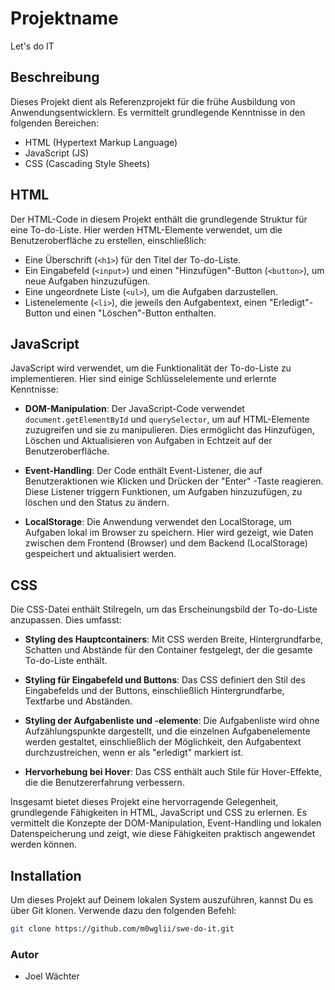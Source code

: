 # Projektname

Let's do IT

## Beschreibung

Dieses Projekt dient als Referenzprojekt für die frühe Ausbildung von Anwendungsentwicklern. Es vermittelt grundlegende
Kenntnisse in den folgenden Bereichen:

- HTML (Hypertext Markup Language)
- JavaScript (JS)
- CSS (Cascading Style Sheets)

## HTML

Der HTML-Code in diesem Projekt enthält die grundlegende Struktur für eine To-do-Liste. Hier werden HTML-Elemente
verwendet, um die Benutzeroberfläche zu erstellen, einschließlich:

- Eine Überschrift (`<h1>`) für den Titel der To-do-Liste.
- Ein Eingabefeld (`<input>`) und einen "Hinzufügen"-Button (`<button>`), um neue Aufgaben hinzuzufügen.
- Eine ungeordnete Liste (`<ul>`), um die Aufgaben darzustellen.
- Listenelemente (`<li>`), die jeweils den Aufgabentext, einen "Erledigt"-Button und einen "Löschen"-Button enthalten.

## JavaScript

JavaScript wird verwendet, um die Funktionalität der To-do-Liste zu implementieren. Hier sind einige Schlüsselelemente
und erlernte Kenntnisse:

- **DOM-Manipulation**: Der JavaScript-Code verwendet `document.getElementById` und `querySelector`, um auf
  HTML-Elemente zuzugreifen und sie zu manipulieren. Dies ermöglicht das Hinzufügen, Löschen und Aktualisieren von
  Aufgaben in Echtzeit auf der Benutzeroberfläche.

- **Event-Handling**: Der Code enthält Event-Listener, die auf Benutzeraktionen wie Klicken und Drücken der "Enter"
  -Taste reagieren. Diese Listener triggern Funktionen, um Aufgaben hinzuzufügen, zu löschen und den Status zu ändern.

- **LocalStorage**: Die Anwendung verwendet den LocalStorage, um Aufgaben lokal im Browser zu speichern. Hier wird
  gezeigt, wie Daten zwischen dem Frontend (Browser) und dem Backend (LocalStorage) gespeichert und aktualisiert werden.

## CSS

Die CSS-Datei enthält Stilregeln, um das Erscheinungsbild der To-do-Liste anzupassen. Dies umfasst:

- **Styling des Hauptcontainers**: Mit CSS werden Breite, Hintergrundfarbe, Schatten und Abstände für den Container
  festgelegt, der die gesamte To-do-Liste enthält.

- **Styling für Eingabefeld und Buttons**: Das CSS definiert den Stil des Eingabefelds und der Buttons, einschließlich
  Hintergrundfarbe, Textfarbe und Abständen.

- **Styling der Aufgabenliste und -elemente**: Die Aufgabenliste wird ohne Aufzählungspunkte dargestellt, und die
  einzelnen Aufgabenelemente werden gestaltet, einschließlich der Möglichkeit, den Aufgabentext durchzustreichen, wenn
  er als "erledigt" markiert ist.

- **Hervorhebung bei Hover**: Das CSS enthält auch Stile für Hover-Effekte, die die Benutzererfahrung verbessern.

Insgesamt bietet dieses Projekt eine hervorragende Gelegenheit, grundlegende Fähigkeiten in HTML, JavaScript und CSS zu
erlernen. Es vermittelt die Konzepte der DOM-Manipulation, Event-Handling und lokalen Datenspeicherung und zeigt, wie
diese Fähigkeiten praktisch angewendet werden können.

## Installation

Um dieses Projekt auf Deinem lokalen System auszuführen, kannst Du es über Git klonen. Verwende dazu den folgenden
Befehl:

```bash
git clone https://github.com/m0wglii/swe-do-it.git
```

### Autor

- Joel Wächter